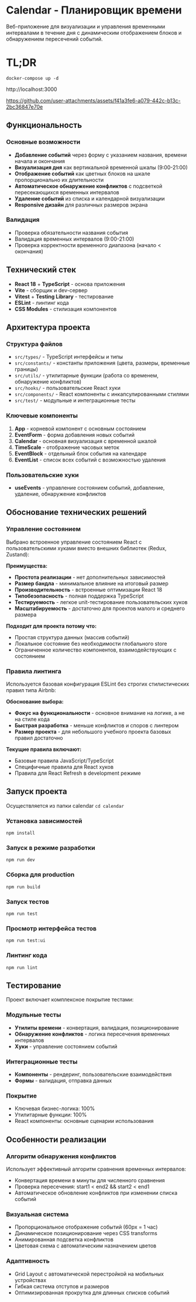 # Calendar - Планировщик времени

Веб-приложение для визуализации и управления временными интервалами в течение дня с динамическим отображением блоков и обнаружением пересечений событий.

# TL;DR

`docker-compose up -d`

http://localhost:3000

https://github.com/user-attachments/assets/f41a3fe6-a079-442c-b13c-2bc36847e70e


## Функциональность

### Основные возможности
- **Добавление событий** через форму с указанием названия, времени начала и окончания
- **Визуализация дня** как вертикальной временной шкалы (9:00-21:00)
- **Отображение событий** как цветных блоков на шкале пропорционально их длительности
- **Автоматическое обнаружение конфликтов** с подсветкой пересекающихся временных интервалов
- **Удаление событий** из списка и календарной визуализации
- **Responsive дизайн** для различных размеров экрана

### Валидация
- Проверка обязательности названия события
- Валидация временных интервалов (9:00-21:00)
- Проверка корректности временного диапазона (начало < окончания)

## Технический стек

- **React 18** + **TypeScript** - основа приложения
- **Vite** - сборщик и dev-сервер
- **Vitest** + **Testing Library** - тестирование
- **ESLint** - линтинг кода
- **CSS Modules** - стилизация компонентов

## Архитектура проекта

### Структура файлов
- `src/types/` - TypeScript интерфейсы и типы
- `src/constants/` - константы приложения (цвета, размеры, временные границы)
- `src/utils/` - утилитарные функции (работа со временем, обнаружение конфликтов)
- `src/hooks/` - пользовательские React хуки
- `src/components/` - React компоненты с инкапсулированными стилями
- `src/test/` - модульные и интеграционные тесты

### Ключевые компоненты
1. **App** - корневой компонент с основным состоянием
2. **EventForm** - форма добавления новых событий
3. **Calendar** - основная визуализация с временной шкалой
4. **TimeScale** - отображение часовых меток
5. **EventBlock** - отдельный блок события на календаре
6. **EventList** - список всех событий с возможностью удаления

### Пользовательские хуки
- **useEvents** - управление состоянием событий, добавление, удаление, обнаружение конфликтов

## Обоснование технических решений

### Управление состоянием
Выбрано встроенное управление состоянием React с пользовательскими хуками вместо внешних библиотек (Redux, Zustand):

**Преимущества:**
- **Простота реализации** - нет дополнительных зависимостей
- **Размер бандла** - минимальное влияние на итоговый размер
- **Производительность** - встроенные оптимизации React 18
- **Типобезопасность** - полная поддержка TypeScript
- **Тестируемость** - легкое unit-тестирование пользовательских хуков
- **Масштабируемость** - достаточно для проектов малого и среднего размера

**Подходит для проекта потому что:**
- Простая структура данных (массив событий)
- Локальное состояние без необходимости глобального store
- Ограниченное количество компонентов, взаимодействующих с состоянием

### Правила линтинга
Используется базовая конфигурация ESLint без строгих стилистических правил типа Airbnb:

**Обоснование выбора:**
- **Фокус на функциональности** - основное внимание на логике, а не на стиле кода
- **Быстрая разработка** - меньше конфликтов и споров с линтером
- **Размер проекта** - для небольшого учебного проекта базовых правил достаточно


**Текущие правила включают:**
- Базовые правила JavaScript/TypeScript
- Специфичные правила для React хуков
- Правила для React Refresh в development режиме

## Запуск проекта
Осуществляется из папки calendar `cd calendar`

### Установка зависимостей
`npm install`

### Запуск в режиме разработки
`npm run dev`

### Сборка для production
`npm run build`

### Запуск тестов
`npm run test`

### Просмотр интерфейса тестов
`npm run test:ui`

### Линтинг кода
`npm run lint`

## Тестирование

Проект включает комплексное покрытие тестами:

### Модульные тесты
- **Утилиты времени** - конвертация, валидация, позиционирование
- **Обнаружение конфликтов** - логика пересечения временных интервалов
- **Хуки** - управление состоянием событий

### Интеграционные тесты
- **Компоненты** - рендеринг, пользовательские взаимодействия
- **Формы** - валидация, отправка данных

### Покрытие
- Ключевая бизнес-логика: 100%
- Утилитарные функции: 100%
- React компоненты: основные сценарии использования

## Особенности реализации

### Алгоритм обнаружения конфликтов
Использует эффективный алгоритм сравнения временных интервалов:
- Конвертация времени в минуты для численного сравнения
- Проверка пересечения: start1 < end2 && start2 < end1
- Автоматическое обновление конфликтов при изменении списка событий

### Визуальная система
- Пропорциональное отображение событий (60px = 1 час)
- Динамическое позиционирование через CSS transforms
- Анимированная подсветка конфликтов
- Цветовая схема с автоматическим назначением цветов

### Адаптивность
- Grid Layout с автоматической перестройкой на мобильных устройствах
- Гибкая система отступов и размеров
- Оптимизированная прокрутка для длинных списков событий
